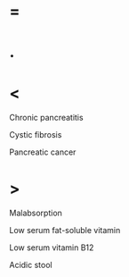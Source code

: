 # =

# .

# <

Chronic pancreatitis

Cystic fibrosis

Pancreatic cancer

# >

Malabsorption

Low serum fat-soluble vitamin

Low serum vitamin B12

Acidic stool
